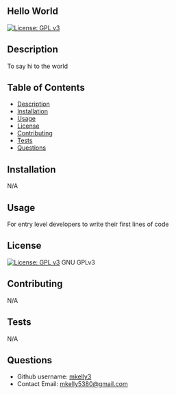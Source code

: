 
  ## Hello World
  
  [![License: GPL v3](https://img.shields.io/badge/License-GPLv3-blue.svg)](https://www.gnu.org/licenses/gpl-3.0)
  
  ## Description 
  To say hi to the world


  ## Table of Contents
  - [Description](#description)
  - [Installation](#installation)
  - [Usage](#usage)
  - [License](#license)
  - [Contributing](#contributing)
  - [Tests](#tests)
  - [Questions](#questions)
  

  ## Installation
  N/A

  ## Usage
  For entry level developers to write their first lines of code

  ## License
  [![License: GPL v3](https://img.shields.io/badge/License-GPLv3-blue.svg)](https://www.gnu.org/licenses/gpl-3.0)
  GNU GPLv3

  ## Contributing

  N/A

  ## Tests
  N/A

  ## Questions

  - Github username: [mkelly3](https://github.com/mkelly3)
  - Contact Email: mkelly5380@gmail.com


